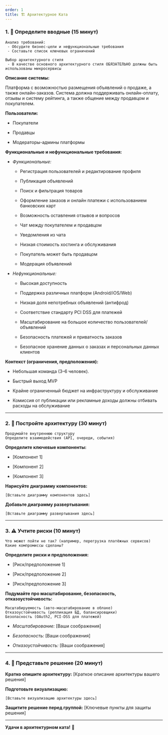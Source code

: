 ```yaml
---
order: 1
title: 🏗️ Архитектурное Ката
---
```


### 1\. 📖 Определите вводные (15 минут)

```
Анализ требований:
 - Обсудите бизнес-цели и нефункциональные требования
 - Составьте список ключевых ограничений

Выбор архитектурного стиля
 - В качестве основного архитектурного стиля ОБЯЗАТЕЛЬНО должны быть использованы микросервисы
```

**Описание системы:**

Платформа с возможностью размещения объявлений о продаже, а также онлайн-заказов. Система должна поддерживать онлайн-оплату, отзывы и систему рейтинга, а также общение между продавцом и покупателем.

**Пользователи:**

-  Покупатели

-  Продавцы

-  Модераторы-админы платформы

**Функциональные и нефункциональные требования:**

-  *Функциональные:*

   -  Регистрация пользователей и редактирование профиля

   -  Публикация объявлений

   -  Поиск и фильтрация товаров

   -  Оформление заказов и онлайн платежи с использованием банковских карт

   -  Возможность оставления отзывов и вопросов

   -  Чат между покупателем и продавцом

   -  Уведомления из чата

   -  Низкая стоимость хостинга и обслуживания

   -  Покупатель может быть продавцом

   -  Модерация объявлений

-  *Нефункциональные:*

   -  Высокая доступность

   -  Поддержка различных платформ (Android/iOS/Web)

   -  Низкая доля непотребных объявлений (антифрод)

   -  Соответствие стандарту PCI DSS для платежей

   -  Масштабирование на большое количество пользователей/объявлений

   -  Безопасность платежей и приватность заказов

   -  Безопасное хранение данных о заказах и персональных данных клиентов

**Контекст (ограничения, предположения):**

-  Небольшая команда (3–6 человек).

-  Быстрый выход MVP

-  Крайне ограниченный бюджет на инфраструктуру и обслуживание

-  Комиссия от публикации или рекламные доходы должны отбивать расходы на обслуживание

---

### 2\. 🧩 Постройте архитектуру (30 минут)

```
Продумайте внутреннюю структуру
Определите взаимодействия (API, очереди, события)
```

**Определите ключевые компоненты:**

-  \[Компонент 1\]

-  \[Компонент 2\]

-  \[Компонент 3\]

**Нарисуйте диаграмму компонентов:**

```
[Вставьте диаграмму компонентов здесь]
```

**Добавьте диаграмму развертывания:**

```
[Вставьте диаграмму развертывания здесь]
```

---

### 3\. ⚠️ Учтите риски (10 минут)

```
Что может пойти не так? (например, перегрузка платёжных сервисов)
Какие компромиссы сделаны?
```

**Определите риски и предположения:**

-  \[Риск/предположение 1\]

-  \[Риск/предположение 2\]

-  \[Риск/предположение 3\]

**Подумайте про масштабирование, безопасность, отказоустойчивость:**

```
Масштабируемость (авто-масштабирование в облаке)
Отказоустойчивость (репликация БД, балансировщики)
Безопасность (OAuth2, PCI-DSS для платежей)
```

-  *Масштабирование:* \[Ваши соображения\]

-  *Безопасность:* \[Ваши соображения\]

-  *Отказоустойчивость:* \[Ваши соображения\]

---

### 4\. 📝 Представьте решение (20 минут)

**Кратко опишите архитектуру:** \[Краткое описание архитектуры вашего решения\]

**Подготовьте визуализацию:**

```
[Вставьте визуализацию архитектуры здесь]
```

**Защитите решение перед группой:** \[Ключевые пункты для защиты решения\]

---

**Удачи в архитектурном ката!** 🚀